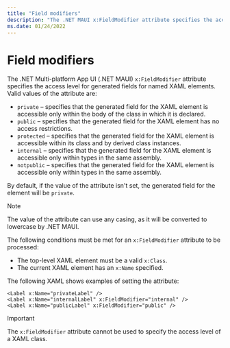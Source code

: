 ```yaml
---
title: "Field modifiers"
description: "The .NET MAUI x:FieldModifier attribute specifies the access level for generated fields for named XAML elements."
ms.date: 01/24/2022
---
```


# Field modifiers

The .NET Multi-platform App UI (.NET MAUI) `x:FieldModifier` attribute specifies the access level for generated fields for named XAML elements. Valid values of the attribute are:

- `private` – specifies that the generated field for the XAML element is accessible only within the body of the class in which it is declared.
- `public`  – specifies that the generated field for the XAML element has no access restrictions.
- `protected` – specifies that the generated field for the XAML element is accessible within its class and by derived class instances.
- `internal` – specifies that the generated field for the XAML element is accessible only within types in the same assembly.
- `notpublic` – specifies that the generated field for the XAML element is accessible only within types in the same assembly.

By default, if the value of the attribute isn't set, the generated field for the element will be `private`.

> [!NOTE]
> The value of the attribute can use any casing, as it will be converted to lowercase by .NET MAUI.

The following conditions must be met for an `x:FieldModifier` attribute to be processed:

- The top-level XAML element must be a valid `x:Class`.
- The current XAML element has an `x:Name` specified.

The following XAML shows examples of setting the attribute:

```xaml
<Label x:Name="privateLabel" />
<Label x:Name="internalLabel" x:FieldModifier="internal" />
<Label x:Name="publicLabel" x:FieldModifier="public" />
```

> [!IMPORTANT]
> The `x:FieldModifier` attribute cannot be used to specify the access level of a XAML class.
